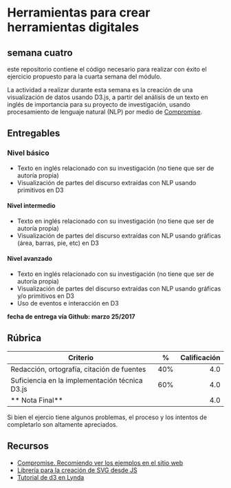 # Herramientas para crear herramientas digitales

## semana cuatro

este repositorio contiene el código necesario para realizar con éxito el ejercicio propuesto para la cuarta semana del módulo.

La actividad a realizar durante esta semana es la creación de una visualización de datos usando D3.js, a partir del análisis de un texto en inglés de importancia para su proyecto de investigación, usando procesamiento de lenguaje natural (NLP) por medio de [Compromise](https://github.com/nlp-compromise/compromise).

## Entregables

### Nivel básico

* Texto en inglés relacionado con su investigación (no tiene que ser de autoría propia)
* Visualización de partes del discurso extraídas con NLP usando primitivos en D3

#### Nivel intermedio

* Texto en inglés relacionado con su investigación (no tiene que ser de autoría propia)
* Visualización de partes del discurso extraídas con NLP usando gráficas (área, barras, pie, etc) en D3


#### Nivel avanzado

* Texto en inglés relacionado con su investigación (no tiene que ser de autoría propia)
* Visualización de partes del discurso extraídas con NLP usando gráficas y/o primitivos en D3
* Uso de eventos e interacción en D3


**fecha de entrega vía Github: marzo 25/2017**

## Rúbrica

|  Criterio  | %      |  Calificación |
|----------|:-------------:|------:|
| Redacción, ortografía, citación de fuentes |  40% | 4.0 |
| Suficiencia en la implementación técnica D3.js |    60%   | 4.0 |
| ** Nota Final** | | 4.0|

Si bien el ejercio tiene algunos problemas, el proceso y los intentos de completarlo son altamente apreciados.

## Recursos

* [Compromise. Recomiendo ver los ejemplos en el sitio web](https://github.com/nlp-compromise/compromise)
* [Librería para la creación de SVG desde JS](https://d3js.org/ )
* [Tutorial de d3 en Lynda](https://www.lynda.com/D3-js-tutorials/D3-js-Essential-Training-Data-Scientists/504428-2.html)
